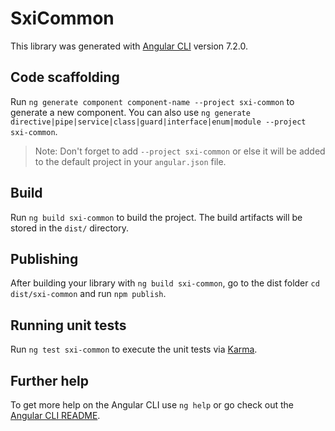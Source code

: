 # SxiCommon

This library was generated with [Angular CLI](https://github.com/angular/angular-cli) version 7.2.0.

## Code scaffolding

Run `ng generate component component-name --project sxi-common` to generate a new component. You can also use `ng generate directive|pipe|service|class|guard|interface|enum|module --project sxi-common`.
> Note: Don't forget to add `--project sxi-common` or else it will be added to the default project in your `angular.json` file. 

## Build

Run `ng build sxi-common` to build the project. The build artifacts will be stored in the `dist/` directory.

## Publishing

After building your library with `ng build sxi-common`, go to the dist folder `cd dist/sxi-common` and run `npm publish`.

## Running unit tests

Run `ng test sxi-common` to execute the unit tests via [Karma](https://karma-runner.github.io).

## Further help

To get more help on the Angular CLI use `ng help` or go check out the [Angular CLI README](https://github.com/angular/angular-cli/blob/master/README.md).
